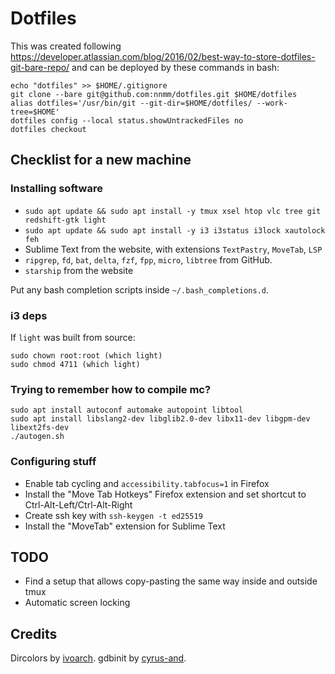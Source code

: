 # Dotfiles


This was created following https://developer.atlassian.com/blog/2016/02/best-way-to-store-dotfiles-git-bare-repo/ and can be deployed by these commands in bash:

```
echo "dotfiles" >> $HOME/.gitignore
git clone --bare git@github.com:nnmm/dotfiles.git $HOME/dotfiles
alias dotfiles='/usr/bin/git --git-dir=$HOME/dotfiles/ --work-tree=$HOME'
dotfiles config --local status.showUntrackedFiles no
dotfiles checkout
```


## Checklist for a new machine

### Installing software

* `sudo apt update && sudo apt install -y tmux xsel htop vlc tree git redshift-gtk light`
* `sudo apt update && sudo apt install -y i3 i3status i3lock xautolock feh`
* Sublime Text from the website, with extensions `TextPastry`, `MoveTab`, `LSP`
* `ripgrep`, `fd`, `bat`, `delta`, `fzf`, `fpp`, `micro`, `libtree` from GitHub.
* `starship` from the website

Put any bash completion scripts inside `~/.bash_completions.d`.

### i3 deps
If `light` was built from source:

```
sudo chown root:root (which light)
sudo chmod 4711 (which light)
```

### Trying to remember how to compile mc?
```
sudo apt install autoconf automake autopoint libtool
sudo apt install libslang2-dev libglib2.0-dev libx11-dev libgpm-dev libext2fs-dev
./autogen.sh

```

### Configuring stuff
* Enable tab cycling and `accessibility.tabfocus=1` in Firefox
* Install the "Move Tab Hotkeys" Firefox extension and set shortcut to Ctrl-Alt-Left/Ctrl-Alt-Right
* Create ssh key with `ssh-keygen -t ed25519`
* Install the "MoveTab" extension for Sublime Text


## TODO
* Find a setup that allows copy-pasting the same way inside and outside tmux
* Automatic screen locking


## Credits
Dircolors by [ivoarch](https://github.com/ivoarch/dircolors-zenburn).
gdbinit by [cyrus-and](https://github.com/cyrus-and/gdb-dashboard).
